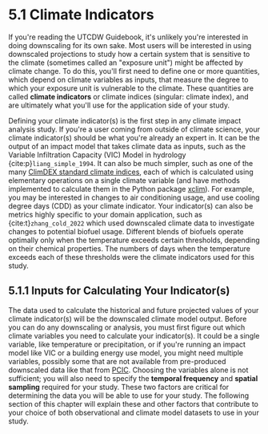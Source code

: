 # 5.1 Climate Indicators

If you're reading the UTCDW Guidebook, it's unlikely you're interested in doing downscaling for its own sake. Most users will be interested in using downscaled projections to study how a certain system that is sensitive to the climate (sometimes called an "exposure unit") might be affected by climate change. To do this, you'll first need to define one or more quantities, which depend on climate variables as inputs, that measure the degree to which your exposure unit is vulnerable to the climate. These quantities are called **climate indicators** or climate indices (singular: climate index), and are ultimately what you'll use for the application side of your study. 

Defining your climate indicator(s) is the first step in any climate impact analysis study. If you're a user coming from outside of climate science, your climate indicator(s) should be what you're already an expert in. It can be the output of an impact model that takes climate data as inputs, such as the Variable Infiltration Capacity (VIC) Model in hydrology {cite:p}`liang_simple_1994`. It can also be much simpler, such as one of the many [ClimDEX standard climate indices](https://www.climdex.org/learn/indices/), each of which is calculated using elementary operations on a single climate variable (and have methods implemented to calculate them in the Python package [xclim](https://xclim.readthedocs.io/en/stable/indices.html)). For example, you may be interested in changes to air conditioning usage, and use cooling degree days (CDD) as your climate indicator. Your indicator(s) can also be metrics highly specific to your domain application, such as {cite:t}`zhang_cold_2022` which used downscaled climate data to investigate changes to potential biofuel usage. Different blends of biofuels operate optimally only when the temperature exceeds certain thresholds, depending on their chemical properties. The numbers of days when the temperature exceeds each of these thresholds were the climate indicators used for this study.

## 5.1.1 Inputs for Calculating Your Indicator(s)

The data used to calculate the historical and future projected values of your climate indicator(s) will be the downscaled climate model output. Before you can do any downscaling or analysis, you must first figure out which climate variables you need to calculate your indicator(s). It could be a single variable, like temperature or precipitation, or if you're running an impact model like VIC or a building energy use model, you might need multiple variables, possibly some that are not available from pre-produced downscaled data like that from [PCIC](https://pacificclimate.org/data/statistically-downscaled-climate-scenarios). Choosing the variables alone is not sufficient; you will also need to specify the **temporal frequency** and **spatial sampling** required for your study. These two factors are critical for determining the data you will be able to use for your study. The following section of this chapter will explain these and other factors that contribute to your choice of both observational and climate model datasets to use in your study.

